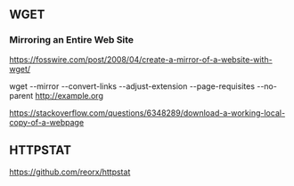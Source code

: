 ## WGET

### Mirroring an Entire Web Site

https://fosswire.com/post/2008/04/create-a-mirror-of-a-website-with-wget/

wget --mirror --convert-links --adjust-extension --page-requisites --no-parent http://example.org

https://stackoverflow.com/questions/6348289/download-a-working-local-copy-of-a-webpage

## HTTPSTAT

https://github.com/reorx/httpstat
